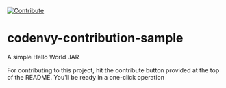 [![Contribute](http://codenvy.github.io/plugin-contribution/contribute-blue.svg)](http://a4.codenvy-dev.com/f?id=4m27r6nxed7bkhby)

codenvy-contribution-sample
===========================

A simple Hello World JAR

For contributing to this project, hit the contribute button provided at the top of the README. You'll be ready in a one-click operation

